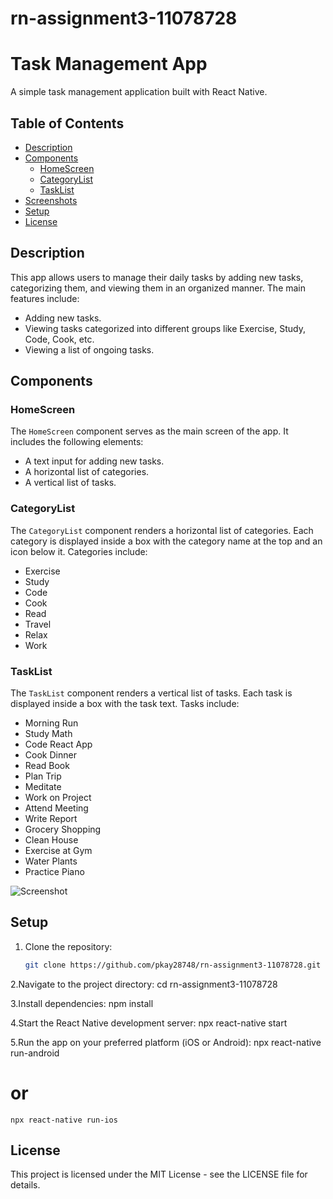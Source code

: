 # rn-assignment3-11078728

# Task Management App

A simple task management application built with React Native. 

## Table of Contents

- [Description](#description)
- [Components](#components)
  - [HomeScreen](#homescreen)
  - [CategoryList](#categorylist)
  - [TaskList](#tasklist)
- [Screenshots](#screenshots)
- [Setup](#setup)
- [License](#license)

## Description

This app allows users to manage their daily tasks by adding new tasks, categorizing them, and viewing them in an organized manner. The main features include:

- Adding new tasks.
- Viewing tasks categorized into different groups like Exercise, Study, Code, Cook, etc.
- Viewing a list of ongoing tasks.

## Components

### HomeScreen

The `HomeScreen` component serves as the main screen of the app. It includes the following elements:

- A text input for adding new tasks.
- A horizontal list of categories.
- A vertical list of tasks.

### CategoryList

The `CategoryList` component renders a horizontal list of categories. Each category is displayed inside a box with the category name at the top and an icon below it. Categories include:

- Exercise
- Study
- Code
- Cook
- Read
- Travel
- Relax
- Work

### TaskList

The `TaskList` component renders a vertical list of tasks. Each task is displayed inside a box with the task text. Tasks include:

- Morning Run
- Study Math
- Code React App
- Cook Dinner
- Read Book
- Plan Trip
- Meditate
- Work on Project
- Attend Meeting
- Write Report
- Grocery Shopping
- Clean House
- Exercise at Gym
- Water Plants
- Practice Piano

![Screenshot](../rn-assignment3-11078728/zzz.png)


## Setup

1. Clone the repository:
   ```bash
   git clone https://github.com/pkay28748/rn-assignment3-11078728.git

2.Navigate to the project directory:
    cd rn-assignment3-11078728

3.Install dependencies:
    npm install

4.Start the React Native development server:
    npx react-native start

5.Run the app on your preferred platform (iOS or Android):
    npx react-native run-android
# or
    npx react-native run-ios

## License
This project is licensed under the MIT License - see the LICENSE file for details.

